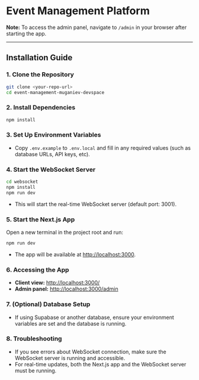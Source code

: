 # Event Management Platform

**Note:** To access the admin panel, navigate to `/admin` in your browser after starting the app.

---

## Installation Guide

### 1. Clone the Repository

```bash
git clone <your-repo-url>
cd event-management-muganiev-devspace
```

### 2. Install Dependencies

```bash
npm install
```

### 3. Set Up Environment Variables

- Copy `.env.example` to `.env.local` and fill in any required values (such as database URLs, API keys, etc).

### 4. Start the WebSocket Server

```bash
cd websocket
npm install
npm run dev
```

- This will start the real-time WebSocket server (default port: 3001).

### 5. Start the Next.js App

Open a new terminal in the project root and run:

```bash
npm run dev
```

- The app will be available at [http://localhost:3000](http://localhost:3000).

### 6. Accessing the App

- **Client view:** [http://localhost:3000/](http://localhost:3000/)
- **Admin panel:** [http://localhost:3000/admin](http://localhost:3000/admin)

### 7. (Optional) Database Setup

- If using Supabase or another database, ensure your environment variables are set and the database is running.

### 8. Troubleshooting

- If you see errors about WebSocket connection, make sure the WebSocket server is running and accessible.
- For real-time updates, both the Next.js app and the WebSocket server must be running.
